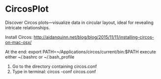 # CircosPlot
Discover Circos plots—visualize data in circular layout, ideal for revealing intricate relationships.

Install Circos:
http://aidanquinn.net/blog/blog/2015/11/11/installing-circos-on-mac-osx/

At the end:
export PATH=~/Applications/circos/current/bin:$PATH
execute either ~/.bashrc or ~/.bash_profile



1.	Go to the directory containing circos.conf
2.	Type in terminal: circos -conf circos.conf
